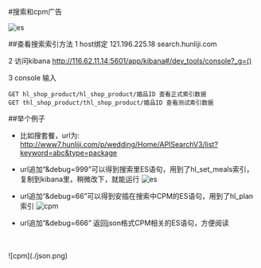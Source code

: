 #搜索和cpm广告

![es](./es.jpg)

##查看搜索索引方法
 1 host绑定 121.196.225.18   search.hunliji.com

 2 访问kibana <http://116.62.11.14:5601/app/kibana#/dev_tools/console?_g=()>

 3 console 输入 
 ``````
 GET hl_shop_product/hl_shop_product/婚品ID 查看正式索引数据
 GET thl_shop_product/thl_shop_product/婚品ID 查看测试索引数据
  ``````          
##举个例子
* 比如搜套餐，url为:<br>
http://www7.hunliji.com/p/wedding/Home/APISearchV3/list?keyword=abc&type=package
* url追加“&debug=999”可以得到搜索里ES语句，用到了hl_set_meals索引，复制到kibana里，稍微改下，就能运行
![es](./es_result.png)

* url追加“&debug=66”可以得到安插在搜索中CPM的ES语句，用到了hl_plan索引
![cpm](./cpm_result.png)

* url追加“&debug=666” 返回json格式CPM相关的ES语句，方便阅读
<br>
<br>
![cpm](./json.png)